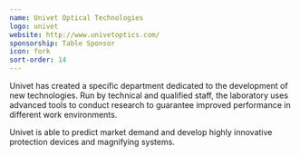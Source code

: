 ```yaml
---
name: Univet Optical Technologies
logo: univet
website: http://www.univetoptics.com/
sponsorship: Table Sponsor
icon: fork
sort-order: 14
---
```

Univet has created a specific department dedicated to the development of new technologies. Run by technical and qualified staff, the laboratory uses advanced tools to conduct research to guarantee improved performance in different work environments. 

Univet is able to predict market demand and develop highly innovative protection devices and magnifying systems.